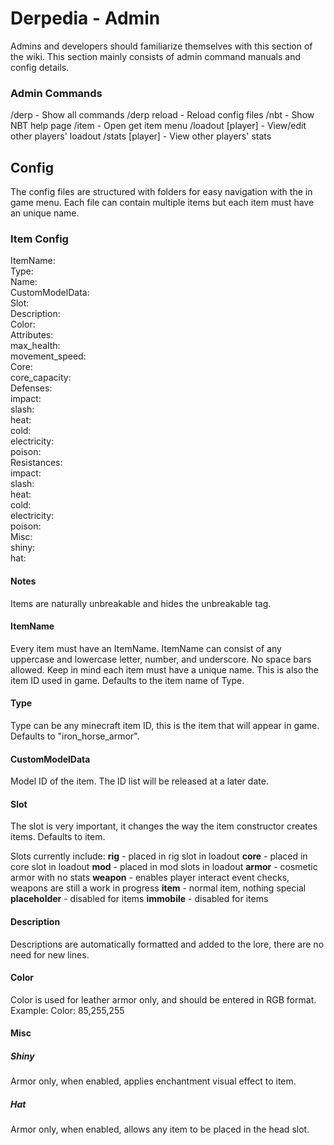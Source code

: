 # Derpedia - Admin
Admins and developers should familiarize themselves with this section of the wiki. This section mainly consists of admin command manuals and config details.

### Admin Commands
/derp - Show all commands
/derp reload - Reload config files
/nbt - Show NBT help page
/item - Open get item menu
/loadout [player] - View/edit other players' loadout
/stats [player] - View other players' stats

## Config
The config files are structured with folders for easy navigation with the in game menu. Each file can contain multiple items but each item must have an unique name.

### Item Config
ItemName: <br />
  Type: <String> <br />
  Name: <String> <br />
  CustomModelData: <int> <br />
  Slot: <String> <br />
  Description: <String> <br />
  Color: <String> <br />
  Attributes:  <br />
    max_health: <int> <br />
    movement_speed: <int> <br />
  Core: <br />
    core_capacity: <int> <br />
  Defenses: <br />
    impact: <int> <br />
    slash: <int> <br />
    heat: <int> <br />
    cold: <int> <br />
    electricity: <int> <br />
    poison: <int> <br />
  Resistances: <br />
    impact: <int> <br />
    slash: <int> <br />
    heat: <int> <br />
    cold: <int> <br />
    electricity: <int> <br />
    poison: <int> <br />
  Misc: <br />
    shiny: <boolean> <br />
    hat: <boolean> <br />

#### Notes
Items are naturally unbreakable and hides the unbreakable tag.


#### ItemName
Every item must have an ItemName. ItemName can consist of any uppercase and lowercase letter, number, and underscore. No space bars allowed. Keep in mind each item must have a unique name. This is also the item ID used in game. Defaults to the item name of Type.

#### Type
Type can be any minecraft item ID, this is the item that will appear in game. Defaults to "iron_horse_armor".

#### CustomModelData
Model ID of the item. The ID list will be released at a later date. 

#### Slot
The slot is very important, it changes the way the item constructor creates items. Defaults to item.

Slots currently include:
**rig** - placed in rig slot in loadout
**core** - placed in core slot in loadout
**mod** - placed in mod slots in loadout
**armor** - cosmetic armor with no stats
**weapon** - enables player interact event checks, weapons are still a work in progress
**item** - normal item, nothing special
**placeholder** - disabled for items
**immobile** - disabled for items

#### Description
Descriptions are automatically formatted and added to the lore, there are no need for new lines.

#### Color
Color is used for leather armor only, and should be entered in RGB format.
Example: Color: 85,255,255

#### Misc

##### Shiny
Armor only, when enabled, applies enchantment visual effect to item.

##### Hat
Armor only, when enabled, allows any item to be placed in the head slot.
